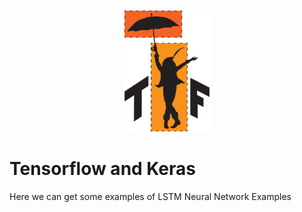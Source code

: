 <p align="center">
  <img src="https://github.com/tensorflow/models/blob/master/research/object_detection/g3doc/img/tf-od-api-logo.png" width=140 height=195>
</p>

# Tensorflow and Keras

Here we can get some examples of LSTM Neural Network Examples
